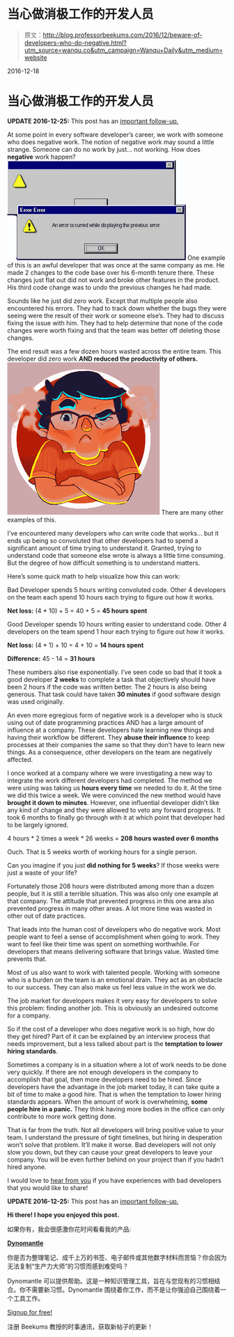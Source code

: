 # 当心做消极工作的开发人员

> 原文：<http://blog.professorbeekums.com/2016/12/beware-of-developers-who-do-negative.html?utm_source=wanqu.co&utm_campaign=Wanqu+Daily&utm_medium=website>

<time>2016-12-18</time>

# 当心做消极工作的开发人员

**UPDATE 2016-12-25:** This post has an [important follow-up.](http://blog.professorbeekums.com/2016/12/follow-up-on-beware-of-developers-who.html)

At some point in every software developer’s career, we work with someone who does negative work. The notion of negative work may sound a little strange. Someone can do no work by just… not working. How does **negative** work happen?
![](img/9b7e4ed39340842200868f2295bdf967.png)
One example of this is an awful developer that was once at the same company as me. He made 2 changes to the code base over his 6-month tenure there. These changes just flat out did not work and broke other features in the product. His third code change was to undo the previous changes he had made.

Sounds like he just did zero work. Except that multiple people also encountered his errors. They had to track down whether the bugs they were seeing were the result of their work or someone else’s. They had to discuss fixing the issue with him. They had to help determine that none of the code changes were worth fixing and that the team was better off deleting those changes.

The end result was a few dozen hours wasted across the entire team. This developer did zero work **AND reduced the productivity of others.**
![](img/f3be24dfc630579e91ce85aad26b740a.png)
There are many other examples of this.

I’ve encountered many developers who can write code that works… but it ends up being so convoluted that other developers had to spend a significant amount of time trying to understand it. Granted, trying to understand code that someone else wrote is always a little time consuming. But the degree of how difficult something is to understand matters.

Here’s some quick math to help visualize how this can work:

Bad Developer spends 5 hours writing convoluted code. Other 4 developers on the team each spend 10 hours each trying to figure out how it works.

**Net loss:** (4 * 10) + 5 = 40 + 5 = **45 hours spent**

Good Developer spends 10 hours writing easier to understand code. Other 4 developers on the team spend 1 hour each trying to figure out how it works.

**Net loss:** (4 * 1) + 10 = 4 + 10 = **14 hours spent**

**Difference:** 45 - 14 = **31 hours**

These numbers also rise exponentially. I’ve seen code so bad that it took a good developer **2 weeks** to complete a task that objectively should have been 2 hours if the code was written better. The 2 hours is also being generous. That task could have taken **30 minutes** if good software design was used originally.

An even more egregious form of negative work is a developer who is stuck using out of date programming practices AND has a large amount of influence at a company. These developers hate learning new things and having their workflow be different. They **abuse their influence** to keep processes at their companies the same so that they don’t have to learn new things. As a consequence, other developers on the team are negatively affected.

I once worked at a company where we were investigating a new way to integrate the work different developers had completed. The method we were using was taking us **hours every time** we needed to do it. At the time we did this twice a week. We were convinced the new method would have **brought it down to minutes**. However, one influential developer didn’t like any kind of change and they were allowed to veto any forward progress. It took 6 months to finally go through with it at which point that developer had to be largely ignored.

4 hours * 2 times a week * 26 weeks = **208 hours wasted over 6 months**

Ouch. That is 5 weeks worth of working hours for a single person.

Can you imagine if you just **did nothing for 5 weeks**? If those weeks were just a waste of your life?

Fortunately those 208 hours were distributed among more than a dozen people, but it is still a terrible situation. This was also only one example at that company. The attitude that prevented progress in this one area also prevented progress in many other areas. A lot more time was wasted in other out of date practices.

That leads into the human cost of developers who do negative work. Most people want to feel a sense of accomplishment when going to work. They want to feel like their time was spent on something worthwhile. For developers that means delivering software that brings value. Wasted time prevents that.

Most of us also want to work with talented people. Working with someone who is a burden on the team is an emotional drain. They act as an obstacle to our success. They can also make us feel less value in the work we do.

The job market for developers makes it very easy for developers to solve this problem: finding another job. This is obviously an undesired outcome for a company.

So if the cost of a developer who does negative work is so high, how do they get hired? Part of it can be explained by an interview process that needs improvement, but a less talked about part is the **temptation to lower hiring standards**.

Sometimes a company is in a situation where a lot of work needs to be done very quickly. If there are not enough developers in the company to accomplish that goal, then more developers need to be hired. Since developers have the advantage in the job market today, it can take quite a bit of time to make a good hire. That is when the temptation to lower hiring standards appears. When the amount of work is overwhelming, **some people hire in a panic.** They think having more bodies in the office can only contribute to more work getting done.

That is far from the truth. Not all developers will bring positive value to your team. I understand the pressure of tight timelines, but hiring in desperation won’t solve that problem. It’ll make it worse. Bad developers will not only slow you down, but they can cause your great developers to leave your company. You will be even further behind on your project than if you hadn’t hired anyone.

I would love to [hear from you](http://professorbeekums.com/contact) if you have experiences with bad developers that you would like to share!

**UPDATE 2016-12-25:** This post has an [important follow-up.](http://blog.professorbeekums.com/2016/12/follow-up-on-beware-of-developers-who.html)

**Hi there! I hope you enjoyed this post.**

如果你有，我会很感激你花时间看看我的产品:

[**Dynomantle**](https://www.dynomantle.com)

你是否为整理笔记、成千上万的书签、电子邮件或其他数字材料而苦恼？你会因为无法复制“生产力大师”的习惯而感到难受吗？

Dynomantle 可以提供帮助。这是一种知识管理工具，旨在与您现有的习惯相结合。你不需要新习惯。Dynomantle 围绕着你工作，而不是让你强迫自己围绕着一个工具工作。

[Signup for free!](https://www.dynomantle.com)

注册 Beekums 教授的时事通讯，获取新帖子的更新！

